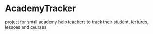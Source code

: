 # AcademyTracker
project for small academy help teachers to track their student, lectures, lessons and courses
